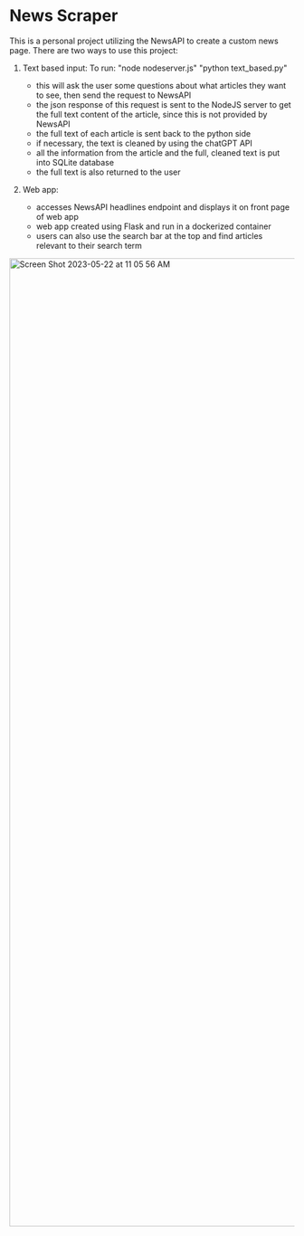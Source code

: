 # News Scraper

This is a personal project utilizing the NewsAPI to create a custom news page. There are two ways to use this project:

1. Text based input:
   To run: 
   "node nodeserver.js"
   "python text_based.py"
   - this will ask the user some questions about what articles they want to see, then send the
     request to NewsAPI
   - the json response of this request is sent to the NodeJS server to get the full text content of      the article, since this is not provided by NewsAPI
   - the full text of each article is sent back to the python side 
   - if necessary, the text is cleaned by using the chatGPT API 
   - all the information from the article and the full, cleaned text is put into SQLite database
   - the full text is also returned to the user


2. Web app:
   - accesses NewsAPI headlines endpoint and displays it on front page of web app
   - web app created using Flask and run in a dockerized container
   - users can also use the search bar at the top and find articles relevant to their search term
   
<img width="1712" alt="Screen Shot 2023-05-22 at 11 05 56 AM" src="https://github.com/michelle-vel/news_scraper/assets/96444785/60335e46-7f78-4dc6-8894-0cd74480501e">
